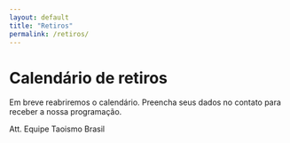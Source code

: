 ```yaml
---
layout: default
title: "Retiros"
permalink: /retiros/
---
```


# Calendário de retiros
Em breve reabriremos o calendário. Preencha seus dados no contato para receber a nossa programação.
​

Att.
Equipe Taoismo Brasil